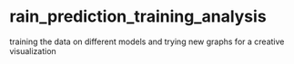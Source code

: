 # rain_prediction_training_analysis
training the data on different models and trying new graphs for a creative visualization
